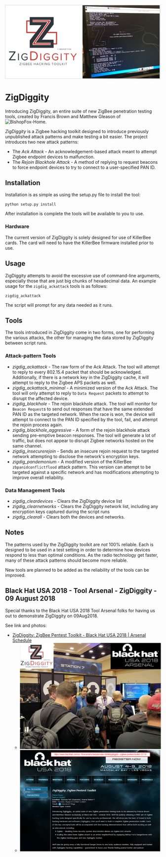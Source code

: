 ![ZigDiggity - Logo](images/ZigDiggity-DEMO-LateNight-07Aug2018-PHOTOS-5a-PlusLogo.jpg)

# ZigDiggity

Introducing ZigDiggity, an entire suite of new ZigBee penetration testing tools, created by Francis Brown and Matthew Gleason of ![BishopFox-Home](https://www.bishopfox.com/ "Bishop Fox").

*ZigDiggity* is a Zigbee hacking toolkit designed to introduce previously unpublished attack patterns and make testing a bit easier. The project introduces two new attack patterns:

* The *Ack Attack* - An acknowledgement-based attack meant to attempt Zigbee endpoint devices to malfunction.
* The *Rejoin Blackhole Attack* - A method of replying to request beacons to force endpoint devices to try to connect to a user-specified PAN ID.

## Installation

Installation is as simple as using the setup.py file to install the tool:

```
python setup.py install
```

After installation is complete the tools will be available to you to use.

### Hardware

The current version of ZigDiggity is solely designed for use of KillerBee cards. The card will need to have the KillerBee firmware installed prior to use.

## Usage

ZigDiggity attempts to avoid the excessive use of command-line arguments, especially those that are just big chunks of hexadecimal data. An example usage for the ``zigdig_ackattack`` tools is as follows:

```
zigdig_ackattack
```

The script will prompt for any data needed as it runs.

## Tools

The tools introduced in ZigDiggity come in two forms, one for performing the various attacks, the other for managing the data stored by ZigDiggity between script runs.

### Attack-pattern Tools

* *zigdig_ackattack* - The raw form of the Ack Attack. The tool will attempt to reply to every 802.15.4 packet that should be acknowledged. Additionally, if there is a network key in the ZigDiggity cache, it will attempt to reply to the Zigbee APS packets as well.
* *zigdig_ackattack_minimal* - A minimized version of the Ack Attack. The tool will only attempt to reply to ``Data Request`` packets to attempt to disrupt the affected device.
* *zigdig_blackhole* - The rejoin blackhole attack. The tool will monitor for ``Beacon Request``s to send out responses that have the same extended PAN ID as the targeted network. When the race is won, the device will attempt to connect to the PAN ID specified by the tool, fail, and attempt the rejoin process again.
* *zigdig_blackhole_aggressive* - A form of the rejoin blackhole attack sending pre-emptive beacon responses. The tool will generate a lot of traffic, but does not appear to disrupt Zigbee networks hosted on the same channel.
* *zigdig_insecurerejoin* - Sends an insecure rejoin request to the targeted network attempting to disclose the network's encryption keys.
* *zigdig_pandemonium* - A modified version of the KillerBee ``zbpanidconflictflood`` attack pattern. This version can attempt to be targeted against a specific network and has modifications attempting to improve overall reliability.

### Data Management Tools

* *zigdig_cleardevices* - Clears the ZigDiggity device list
* *zigdig_clearnetworks* - Clears the ZigDiggity network list, including any encryption keys captured during the script runs
* *zigdig_clearall* - Clears both the devices and networks.

## Notes

The patterns used by the ZigDiggity toolkit are _not_ 100% reliable. Each is designed to be used in a test setting in order to determine how devices respond to less than optimal conditions. As the radio technology get faster, many of these attack patterns should become more reliable.

New tools are planned to be added as the reliability of the tools can be improved.

## Black Hat USA 2018 - Tool Arsenal - ZigDiggity - 09 August 2018

Special thanks to the Black Hat USA 2018 Tool Arsenal folks for having us out to demonstrate ZigDiggity on 09Aug2018.

See link and photos:
* [ZigDiggity: ZigBee Pentest Toolkit - Black Hat USA 2018 | Arsenal Schedule](https://www.blackhat.com/us-18/arsenal/schedule/index.html#zigdiggity-zigbee-pentest-toolkit-12110 "ZigDiggity: ZigBee Pentest Toolkit - Black Hat USA 2018 | Arsenal Schedule")
	* ![ZigDiggity - BH2018 - Photo](images/BlackHat-2018-Arsenal-ZigDiggity-Booth-1-Smaller.jpg)
	* ![ZigDiggity - BH2018 - Abstract](images/Abstract-Black_Hat-2018-Tool_Arsenal-CFP-ZigDiggity-Brown_Gleason.png)
